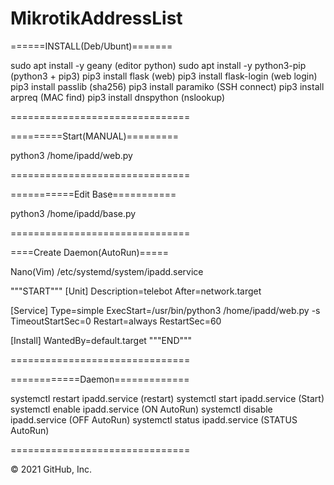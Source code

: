 # MikrotikAddressList

======INSTALL(Deb/Ubunt)=======

sudo apt install -y geany			(editor python)
sudo apt install -y python3-pip		(python3 + pip3)
pip3 install flask					(web)
pip3 install flask-login			(web login)
pip3 install passlib				(sha256)
pip3 install paramiko				(SSH connect)
pip3 install arpreq					(MAC find)
pip3 install dnspython				(nslookup)

===============================


=========Start(MANUAL)=========

python3 /home/ipadd/web.py

===============================


===========Edit Base===========

python3 /home/ipadd/base.py

===============================


====Create Daemon(AutoRun)=====

Nano(Vim) /etc/systemd/system/ipadd.service

"""START"""
[Unit]
Description=telebot
After=network.target

[Service]
Type=simple
ExecStart=/usr/bin/python3 /home/ipadd/web.py -s
TimeoutStartSec=0
Restart=always
RestartSec=60

[Install]
WantedBy=default.target
"""END"""

===============================


============Daemon=============

systemctl restart ipadd.service		(restart)
systemctl start ipadd.service		(Start)
systemctl enable ipadd.service		(ON AutoRun)
systemctl disable ipadd.service		(OFF AutoRun)
systemctl status ipadd.service		(STATUS AutoRun)

===============================

© 2021 GitHub, Inc.
